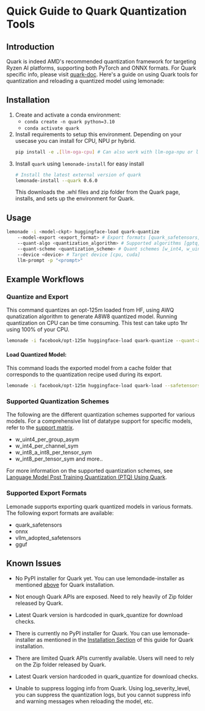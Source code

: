 # Quick Guide to Quark Quantization Tools

## Introduction
Quark is indeed AMD's recommended quantization framework for targeting Ryzen AI platforms, supporting both PyTorch and ONNX formats. For Quark specific info, please visit [quark-doc](https://quark.docs.amd.com/latest/). Here's a guide on using Quark tools for quantization and reloading a quantized model using lemonade:

## Installation

1. Create and activate a conda environment:
    - `conda create -n quark python=3.10`
    - `conda activate quark`
2. Install requirements to setup this environment.
Depending on your usecase you can install for CPU, NPU pr hybrid. 
    ```bash
    pip install -e .[llm-oga-cpu] # Can also work with llm-oga-npu or llm-oga-hybrid
    ```
2. Install `quark` using `lemonade-install` for easy install
    ```bash
    # Install the latest external version of quark
    lemonade-install --quark 0.6.0
    ```
    This downloads the .whl files and zip folder from the Quark page, installs, and sets up the environment for Quark.

## Usage
```bash
lemonade -i <model-ckpt> huggingface-load quark-quantize 
    --model-export <export_format> # Export formats [quark_safetensors, onnx, gguf]
    --quant-algo <quantization_algorithm> # Supported algorithms [gptq, awq, autosmoothquant] 
    --quant-scheme <quantization_scheme> # Quant schemes [w_int4, w_uint4, w_int8...] 
    --device <device> # Target device [cpu, cuda] 
    llm-prompt -p "<prompt>"
```
## Example Workflows
### Quantize and Export

This command quantizes an opt-125m loaded from HF, using AWQ qunatization algorithm to generate A8W8 quantized model. Running quantization on CPU can be time consuming. This test can take upto 1hr using 
100% of your CPU.

```bash
lemonade -i facebook/opt-125m huggingface-load quark-quantize --quant-algo awq --quant-scheme w_int8_a_int8_per_tensor_sym --model-export quark_safetensors --device cpu
```

#### Load Quantized Model:
This command loads the exported model from a cache folder that corresponds to the quantization recipe used during its export.
```bash
lemonade -i facebook/opt-125m huggingface-load quark-load --safetensors-model-reload --quant-algo awq --quant-scheme w_int8_a_int8_per_tensor_sym --device cpu llm-prompt -p "Hello world"
```

### Supported Quantization Schemes

The following are the different quantization schemes supported for various models.
For a comprehensive list of datatype support for specific models, refer to the [support matrix](https://quark.docs.amd.com/latest/pytorch/example_quark_torch_llm_ptq.html#id11).

- w_uint4_per_group_asym
- w_int4_per_channel_sym
- w_int8_a_int8_per_tensor_sym
- w_int8_per_tensor_sym and more..

For more information on the supported quantization schemes, see [Language Model Post Training Quantization (PTQ) Using Quark](https://quark.docs.amd.com/latest/pytorch/example_quark_torch_llm_ptq.html).

### Supported Export Formats

Lemonade supports exporting quark quantized models in various formats. The following export formats are available:

- quark_safetensors
- onnx
- vllm_adopted_safetensors
- gguf

## Known Issues
- No PyPI installer for Quark yet. You can use lemondade-installer as mentioned [above](#installation) for Quark installation.
- Not enough Quark APIs are exposed. Need to rely heavily of Zip folder released by Quark. 
- Latest Quark version is hardcoded in quark_quantize for download checks.

- There is currently no PyPI installer for Quark. You can use lemonade-installer as mentioned in the [Installation Section](#installation) of this guide for Quark installation.
- There are limited Quark APIs currently available. Users will need to rely on the Zip folder released by Quark. 
- Latest Quark version hardcoded in quark_quantize for download checks.
- Unable to suppress logging info from Quark. Using log_severity_level, you can suppress the quantization logs, but you cannot suppress info and warning messages when reloading the model, etc.